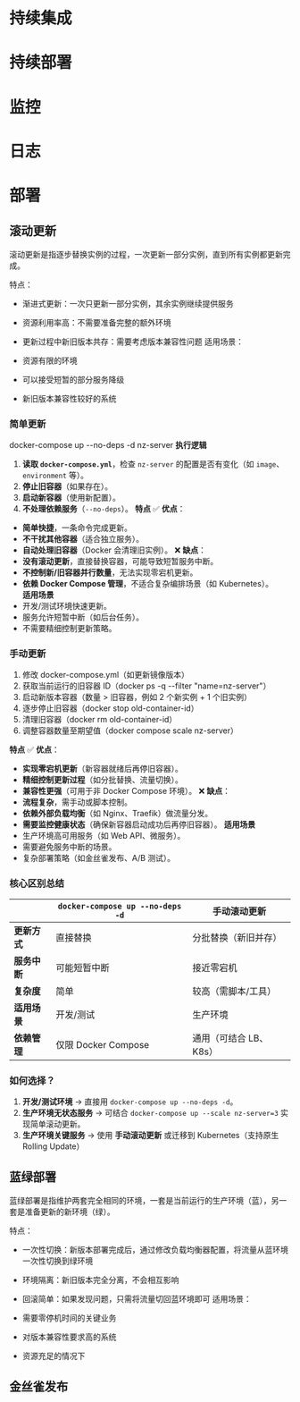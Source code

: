 
# 持续集成

# 持续部署
# 监控
# 日志


# 部署

## 滚动更新
滚动更新是指逐步替换实例的过程，一次更新一部分实例，直到所有实例都更新完成。

特点：
- 渐进式更新：一次只更新一部分实例，其余实例继续提供服务
- 资源利用率高：不需要准备完整的额外环境
- 更新过程中新旧版本共存：需要考虑版本兼容性问题
适用场景：

- 资源有限的环境
- 可以接受短暂的部分服务降级
- 新旧版本兼容性较好的系统
### 简单更新
docker-compose up --no-deps -d nz-server
**执行逻辑**
1. **读取 `docker-compose.yml`**，检查 `nz-server` 的配置是否有变化（如 `image`、`environment` 等）。
2. **停止旧容器**（如果存在）。
3. **启动新容器**（使用新配置）。
4. **不处理依赖服务**（`--no-deps`）。
**特点**
✅ **优点**：
- **简单快捷**，一条命令完成更新。
- **不干扰其他容器**（适合独立服务）。
- **自动处理旧容器**（Docker 会清理旧实例）。
❌ **缺点**：
- **没有滚动更新**，直接替换容器，可能导致短暂服务中断。
- **不控制新/旧容器并行数量**，无法实现零宕机更新。
- **依赖 Docker Compose 管理**，不适合复杂编排场景（如 Kubernetes）。    
**适用场景**
- 开发/测试环境快速更新。
- 服务允许短暂中断（如后台任务）。
- 不需要精细控制更新策略。

### 手动更新

1. 修改 docker-compose.yml（如更新镜像版本）
2. 获取当前运行的旧容器 ID（docker ps -q --filter "name=nz-server"）
3. 启动新版本容器（数量 > 旧容器，例如 2 个新实例 + 1 个旧实例）
4. 逐步停止旧容器（docker stop old-container-id）
5. 清理旧容器（docker rm old-container-id）
6. 调整容器数量至期望值（docker compose scale nz-server）

**特点**
✅ **优点**：
- **实现零宕机更新**（新容器就绪后再停旧容器）。
- **精细控制更新过程**（如分批替换、流量切换）。
- **兼容性更强**（可用于非 Docker Compose 环境）。
❌ **缺点**：
- **流程复杂**，需手动或脚本控制。
- **依赖外部负载均衡**（如 Nginx、Traefik）做流量分发。
- **需要监控健康状态**（确保新容器启动成功后再停旧容器）。
**适用场景**
- 生产环境高可用服务（如 Web API、微服务）。
- 需要避免服务中断的场景。
- 复杂部署策略（如金丝雀发布、A/B 测试）。

### **核心区别总结**


|          | `docker-compose up --no-deps -d` | 手动滚动更新         |
| -------- | -------------------------------- | -------------- |
| **更新方式** | 直接替换                             | 分批替换（新旧并存）     |
| **服务中断** | 可能短暂中断                           | 接近零宕机          |
| **复杂度**  | 简单                               | 较高（需脚本/工具）     |
| **适用场景** | 开发/测试                            | 生产环境           |
| **依赖管理** | 仅限 Docker Compose                | 通用（可结合 LB、K8s） |
### **如何选择？**
1. **开发/测试环境** → 直接用 `docker-compose up --no-deps -d`。
2. **生产环境无状态服务** → 可结合 `docker-compose up --scale nz-server=3` 实现简单滚动更新。
3. **生产环境关键服务** → 使用 **手动滚动更新** 或迁移到 Kubernetes（支持原生 Rolling Update）


## 蓝绿部署
蓝绿部署是指维护两套完全相同的环境，一套是当前运行的生产环境（蓝），另一套是准备更新的新环境（绿）。

特点：

- 一次性切换：新版本部署完成后，通过修改负载均衡器配置，将流量从蓝环境一次性切换到绿环境
- 环境隔离：新旧版本完全分离，不会相互影响
- 回滚简单：如果发现问题，只需将流量切回蓝环境即可
适用场景：

- 需要零停机时间的关键业务
- 对版本兼容性要求高的系统
- 资源充足的情况下

## 金丝雀发布